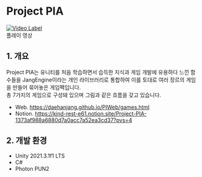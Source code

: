 # Project PIA

[![Video Label](http://img.youtube.com/vi/jmLlG9ga9So/0.jpg)](https://youtu.be/jmLlG9ga9So)</br>
플레이 영상</br>

## 1. 개요
Project PIA는 유니티를 처음 학습하면서 습득한 지식과 게임 개발에 유용하다 느낀 함수들을 JangEngine이라는 개인 라이브러리로 통합하여 이를 토대로 여러 장르의 게임을 만들어 묶어놓은 게임팩입니다.</br>
총 7가지의 게임으로 구성돼 있으며 그림과 같은 흐름을 갖고 있습니다.</br>
- Web. https://daehanjang.github.io/PIWeb/games.html</br>
- Notion. https://kind-rest-e61.notion.site/Project-PIA-1373af988a6880d7a0acc7a52ea3cd37?pvs=4</br>

## 2. 개발 환경
- Unity 2021.3.1f1 LTS
- C#
- Photon PUN2
